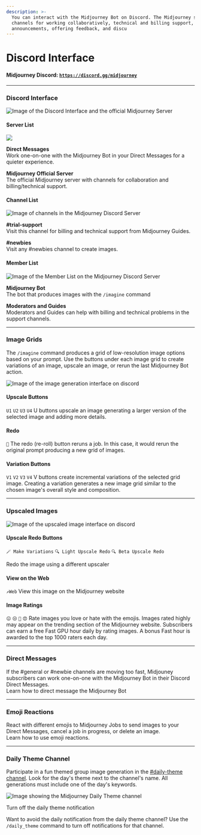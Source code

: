 ```yaml
---
description: >-
  You can interact with the Midjourney Bot on Discord. The Midjourney server has
  channels for working collaboratively, technical and billing support, official
  announcements, offering feedback, and discu
---
```


# Discord Interface

#### Midjourney Discord: [`https://discord.gg/midjourney`](https://discord.gg/midjourney)

***

### Discord Interface <a href="#discord-interface" id="discord-interface"></a>

![Image of the Discord Interface and the official Midjourney Server](https://cdn.document360.io/3040c2b6-fead-4744-a3a9-d56d621c6c7e/Images/Documentation/MJ\_DiscordInterface.png)

#### Server List

![](https://cdn.document360.io/3040c2b6-fead-4744-a3a9-d56d621c6c7e/Images/Documentation/MJ\_Interface\_servers.png)

**Direct Messages**\
Work one-on-one with the Midjourney Bot in your Direct Messages for a quieter experience.

**Midjourney Official Server**\
The official Midjourney server with channels for collaboration and billing/technical support.

#### Channel List

![Image of channels in the Midjourney Discord Server](https://cdn.document360.io/3040c2b6-fead-4744-a3a9-d56d621c6c7e/Images/Documentation/MJ\_Interface\_Channels.png)

**#trial-support**\
Visit this channel for billing and technical support from Midjourney Guides.

**#newbies**\
Visit any #newbies channel to create images.

#### Member List

![Image of the Member List on the Midjourney Discord Server](https://cdn.document360.io/3040c2b6-fead-4744-a3a9-d56d621c6c7e/Images/Documentation/MJ\_Interface\_members.png)

**Midjourney Bot**\
The bot that produces images with the `/imagine` command

**Moderators and Guides**\
Moderators and Guides can help with billing and technical problems in the support channels.

***

### Image Grids <a href="#image-grids" id="image-grids"></a>

The `/imagine` command produces a grid of low-resolution image options based on your prompt. Use the buttons under each image grid to create variations of an image, upscale an image, or rerun the last Midjourney Bot action.

![Image of the image generation interface on discord](https://cdn.document360.io/3040c2b6-fead-4744-a3a9-d56d621c6c7e/Images/Documentation/MJ\_DiscordInterface\(1\).png)

#### Upscale Buttons

`U1` `U2` `U3` `U4` U buttons upscale an image generating a larger version of the selected image and adding more details.

#### Redo

`🔄` The redo (re-roll) button reruns a job. In this case, it would rerun the original prompt producing a new grid of images.

#### Variation Buttons

`V1` `V2` `V3` `V4` V buttons create incremental variations of the selected grid image. Creating a variation generates a new image grid similar to the chosen image's overall style and composition.

***

### Upscaled Images <a href="#upscaled-images" id="upscaled-images"></a>

![Image of the upscaled image interface on discord](https://cdn.document360.io/3040c2b6-fead-4744-a3a9-d56d621c6c7e/Images/Documentation/MJ\_DiscordUpscale.png)

#### Upscale Redo Buttons

`🪄 Make Variations` `🔍 Light Upscale Redo` `🔍 Beta Upscale Redo`

Redo the image using a different upscaler

#### View on the Web

`↗️Web` View this image on the Midjourney website

#### Image Ratings

`😖` `😒` `🙂` `😍` Rate images you love or hate with the emojis. Images rated highly may appear on the trending section of the Midjourney website. Subscribers can earn a free Fast GPU hour daily by rating images. A bonus Fast hour is awarded to the top 1000 raters each day.

***

### Direct Messages <a href="#direct-messages" id="direct-messages"></a>

If the #general or #newbie channels are moving too fast, Midjouney subscribers can work one-on-one with the Midjourney Bot in their Discord Direct Messages.\
Learn how to direct message the Midjourney Bot

***

### Emoji Reactions <a href="#emoji-reactions" id="emoji-reactions"></a>

React with different emojis to Midjourney Jobs to send images to your Direct Messages, cancel a job in progress, or delete an image.\
Learn how to use emoji reactions.

***

### Daily Theme Channel <a href="#daily-theme-channel" id="daily-theme-channel"></a>

Participate in a fun themed group image generation in the [#daily-theme channel](https://discord.com/channels/662267976984297473/945077390839787570). Look for the day's theme next to the channel's name. All generations must include one of the day's keywords.

![Image showing the Midjourney Daily Theme channel](https://cdn.document360.io/3040c2b6-fead-4744-a3a9-d56d621c6c7e/Images/Documentation/MJ\_DailyTheme.png)

Turn off the daily theme notification

Want to avoid the daily notification from the daily theme channel? Use the `/daily_theme` command to turn off notifications for that channel.
